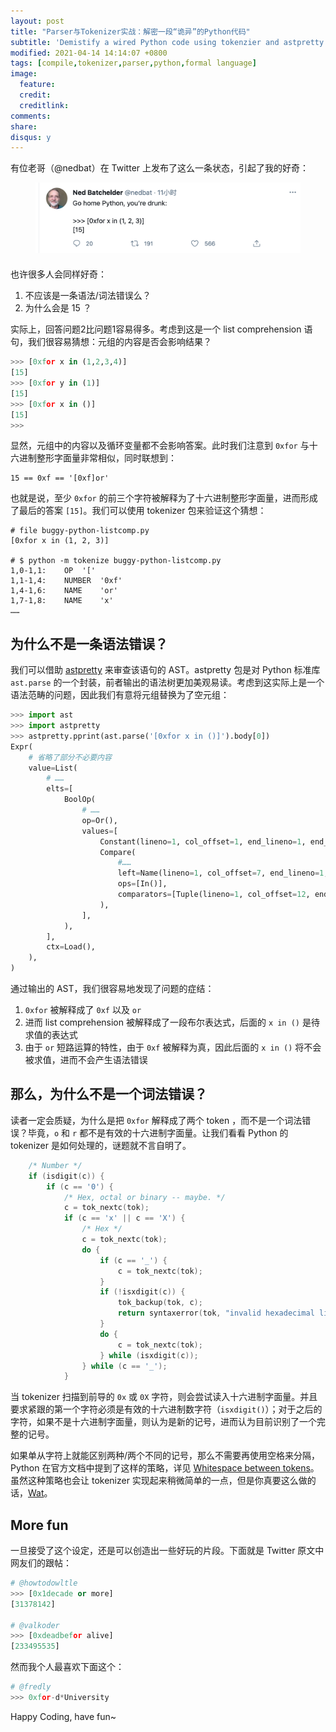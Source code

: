 ```yaml
---
layout: post
title: "Parser与Tokenizer实战：解密一段“诡异”的Python代码"
subtitle: 'Demistify a wired Python code using tokenzier and astpretty package'
modified: 2021-04-14 14:14:07 +0800
tags: [compile,tokenizer,parser,python,formal language]
image:
  feature: 
  credit: 
  creditlink: 
comments: 
share: 
disqus: y
---
```


有位老哥（@nedbat）在 Twitter 上发布了这么一条状态，引起了我的好奇：

<figure style="text-align: center; margin-bottom: 20px;">
  <img src="/images/post/wired-python-list-comprehension.png" alt="" class="img-margin display">
</figure>

也许很多人会同样好奇：

1. 不应该是一条语法/词法错误么？
2. 为什么会是 15 ？

实际上，回答问题2比问题1容易得多。考虑到这是一个 list comprehension 语句，我们很容易猜想：元组的内容是否会影响结果？

```python
>>> [0xfor x in (1,2,3,4)]
[15]
>>> [0xfor y in (1)]
[15]
>>> [0xfor x in ()]
[15]
>>>
```

显然，元组中的内容以及循环变量都不会影响答案。此时我们注意到 `0xfor` 与十六进制整形字面量非常相似，同时联想到：

```
15 == 0xf == '[0xf]or'
```

也就是说，至少 `0xfor` 的前三个字符被解释为了十六进制整形字面量，进而形成了最后的答案 `[15]`。我们可以使用 tokenizer 包来验证这个猜想：

```
# file buggy-python-listcomp.py
[0xfor x in (1, 2, 3)]

# $ python -m tokenize buggy-python-listcomp.py
1,0-1,1:	OP	'['
1,1-1,4:	NUMBER	'0xf'
1,4-1,6:	NAME	'or'
1,7-1,8:	NAME	'x'
……
```

## 为什么不是一条语法错误？

我们可以借助 [astpretty](https://github.com/asottile/astpretty) 来审查该语句的 AST。astpretty 包是对 Python 标准库 `ast.parse` 的一个封装，前者输出的语法树更加美观易读。考虑到这实际上是一个语法范畴的问题，因此我们有意将元组替换为了空元组：

```python
>>> import ast
>>> import astpretty
>>> astpretty.pprint(ast.parse('[0xfor x in ()]').body[0])
Expr(
    # 省略了部分不必要内容
    value=List(
        # ……
        elts=[
            BoolOp(
                # ……
                op=Or(),
                values=[
                    Constant(lineno=1, col_offset=1, end_lineno=1, end_col_offset=4, value=15, kind=None),
                    Compare(
                        #……
                        left=Name(lineno=1, col_offset=7, end_lineno=1, end_col_offset=8, id='x', ctx=Load()),
                        ops=[In()],
                        comparators=[Tuple(lineno=1, col_offset=12, end_lineno=1, end_col_offset=14, elts=[], ctx=Load())],
                    ),
                ],
            ),
        ],
        ctx=Load(),
    ),
)
```

通过输出的 AST，我们很容易地发现了问题的症结：

1. `0xfor` 被解释成了 `0xf` 以及 `or`
2. 进而 list comprehension 被解释成了一段布尔表达式，后面的 `x in ()` 是待求值的表达式
3. 由于 `or` 短路运算的特性，由于 `0xf` 被解释为真，因此后面的 `x in ()` 将不会被求值，进而不会产生语法错误

## 那么，为什么不是一个词法错误？

读者一定会质疑，为什么是把 `0xfor` 解释成了两个 token ，而不是一个词法错误？毕竟，`o` 和 `r` 都不是有效的十六进制字面量。让我们看看 Python 的 tokenizer 是如何处理的，谜题就不言自明了。

```c
    /* Number */
    if (isdigit(c)) {
        if (c == '0') {
            /* Hex, octal or binary -- maybe. */
            c = tok_nextc(tok);
            if (c == 'x' || c == 'X') {
                /* Hex */
                c = tok_nextc(tok);
                do {
                    if (c == '_') {
                        c = tok_nextc(tok);
                    }
                    if (!isxdigit(c)) {
                        tok_backup(tok, c);
                        return syntaxerror(tok, "invalid hexadecimal literal");
                    }
                    do {
                        c = tok_nextc(tok);
                    } while (isxdigit(c));
                } while (c == '_');
            }
```

当 tokenizer 扫描到前导的 `0x` 或 `0X` 字符，则会尝试读入十六进制字面量。并且要求紧跟的第一个字符必须是有效的十六进制数字符（`isxdigit()`）；对于之后的字符，如果不是十六进制字面量，则认为是新的记号，进而认为目前识别了一个完整的记号。

如果单从字符上就能区别两种/两个不同的记号，那么不需要再使用空格来分隔，Python 在官方文档中提到了这样的策略，详见 [Whitespace between tokens](https://docs.python.org/3/reference/lexical_analysis.html#whitespace-between-tokens)。虽然这种策略也会让 tokenizer 实现起来稍微简单的一点，但是你真要这么做的话，[Wat](https://www.destroyallsoftware.com/talks/wat)。

## More fun

一旦接受了这个设定，还是可以创造出一些好玩的片段。下面就是 Twitter 原文中网友们的跟帖：

```python
# @howtodowltle
>>> [0x1decade or more]
[31378142]

# @valkoder
>>> [0xdeadbefor alive]
[233495535]
```

然而我个人最喜欢下面这个：

```python
# @fredly
>>> 0xfor-d*University
```

Happy Coding, have fun~